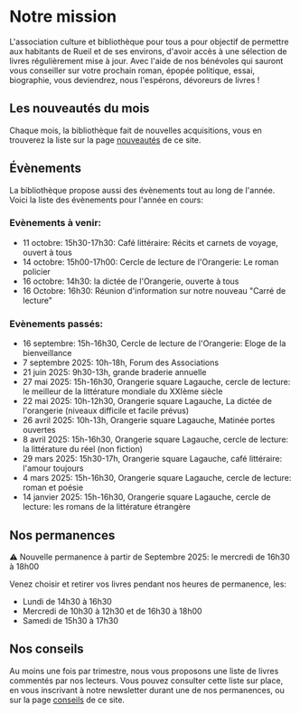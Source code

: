 # Notre mission

L'association culture et bibliothèque pour tous a pour objectif de permettre aux
habitants de Rueil et de ses environs, d'avoir accès à une sélection de livres
régulièrement mise à jour. Avec l'aide de nos bénévoles qui sauront vous
conseiller sur votre prochain roman, épopée politique, essai, biographie, vous
deviendrez, nous l'espérons, dévoreurs de livres !

## Les nouveautés du mois

Chaque mois, la bibliothèque fait de nouvelles acquisitions, vous en trouverez la
liste sur la page <a class="page-link" href="nouveautes">nouveautés</a> de ce
site.

## Évènements

La bibliothèque propose aussi des évènements tout au long de l'année. Voici la liste des évènements pour l'année en cours:

### Evènements à venir:

- 11 octobre: 15h30-17h30: Café littéraire: Récits et carnets de voyage, ouvert à tous
- 14 octobre: 15h00-17h00: Cercle de lecture de l'Orangerie: Le roman policier
- 16 octobre: 14h30: la dictée de l'Orangerie, ouverte à tous
- 16 Octobre: 16h30: Réunion d'information sur notre nouveau "Carré de lecture"
  
### Evènements passés:

- 16 septembre: 15h-16h30, Cercle de lecture de l'Orangerie: Eloge de la bienveillance
- 7 septembre 2025: 10h-18h, Forum des Associations
- 21 juin 2025: 9h30-13h, grande braderie annuelle 
- 27 mai 2025: 15h-16h30, Orangerie square Lagauche, cercle de lecture: le meilleur
  de la littérature mondiale du XXIème siècle
- 22 mai 2025: 10h-12h30, Orangerie square Lagauche, La dictée de l'orangerie
  (niveaux difficile et facile prévus)
- 26 avril 2025: 10h-13h, Orangerie square Lagauche, Matinée portes ouvertes
- 8 avril 2025: 15h-16h30, Orangerie square Lagauche, cercle de lecture: la
  littérature du réel (non fiction)
- 29 mars 2025: 15h30-17h, Orangerie square Lagauche, café littéraire: l'amour
  toujours
- 4 mars 2025: 15h-16h30, Orangerie square Lagauche, cercle de lecture: roman
  et poésie
- 14 janvier 2025: 15h-16h30, Orangerie square Lagauche, cercle de lecture:
  les romans de la littérature étrangère


## Nos permanences

⚠️ Nouvelle permanence à partir de Septembre 2025: le mercredi de 16h30 à 18h00

Venez choisir et retirer vos livres pendant nos heures de permanence, les:

- Lundi de 14h30 à 16h30
- Mercredi de 10h30 à 12h30 et de 16h30 à 18h00
- Samedi de 15h30 à 17h30

## Nos conseils

Au moins une fois par trimestre, nous vous proposons une liste de livres
commentés par nos lecteurs. Vous pouvez consulter cette liste sur place, en vous
inscrivant à notre newsletter durant une de nos permanences, ou sur la page <a
class="page-link" href="conseils">conseils</a> de ce site.
